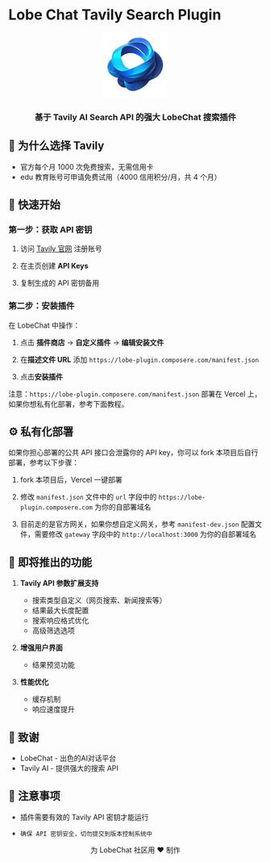 # Lobe Chat Tavily Search Plugin

<p align="center">
  <img src="./public/logo.png" height="128" alt="Lobe Chat Tavily Search Plugin Logo">
</p>

<h3 align="center">
  基于 Tavily AI Search API 的强大 LobeChat 搜索插件
</h3>

## 🌟 为什么选择 Tavily

- 官方每个月 1000 次免费搜索，无需信用卡
- edu 教育账号可申请免费试用（4000 信用积分/月，共 4 个月）

## 🚀 快速开始

### 第一步：获取 API 密钥

1. 访问 [Tavily 官网](https://tavily.com/) 注册账号

2. 在主页创建 **API Keys**

3. 复制生成的 API 密钥备用

### 第二步：安装插件

在 LobeChat 中操作：

1. 点击 **插件商店** -> **自定义插件** -> **编辑安装文件**

2. 在**描述文件 URL** 添加 `https://lobe-plugin.composere.com/manifest.json`

3. 点击**安装插件**

注意：`https://lobe-plugin.composere.com/manifest.json` 部署在 Vercel 上，如果你想私有化部署，参考下面教程。

## ⚙️ 私有化部署

如果你担心部署的公共 API 接口会泄露你的 API key，你可以 fork 本项目后自行部署，参考以下步骤：

1. fork 本项目后，Vercel 一键部署

2. 修改 `manifest.json` 文件中的 `url` 字段中的 `https://lobe-plugin.composere.com` 为你的自部署域名

3. 目前走的是官方网关，如果你想自定义网关，参考 `manifest-dev.json` 配置文件，需要修改 `gateway` 字段中的 `http://localhost:3000` 为你的自部署域名

## 🎨 即将推出的功能

1. **Tavily API 参数扩展支持**
   - 搜索类型自定义（网页搜索、新闻搜索等）
   - 结果最大长度配置
   - 搜索响应格式优化
   - 高级筛选选项

2. **增强用户界面**
   - 结果预览功能

3. **性能优化**
   - 缓存机制
   - 响应速度提升

## 🙏 致谢

- LobeChat - 出色的AI对话平台
- Tavily AI - 提供强大的搜索 API

## 📝 注意事项

- 插件需要有效的 Tavily API 密钥才能运行

- `确保 API 密钥安全，切勿提交到版本控制系统中`
  
<p align="center">为 LobeChat 社区用 ❤️ 制作</p>
